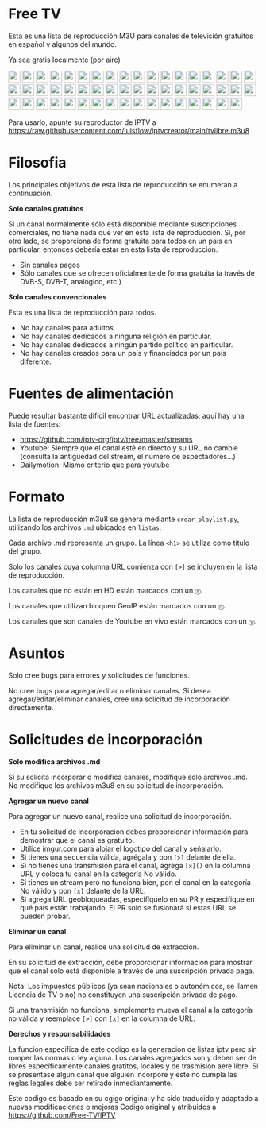 Free TV
=======

Esta es una lista de reproducción M3U para canales de televisión gratuitos en español y algunos del mundo.

Ya sea gratis localmente (por aire)

<img src="https://hatscripts.github.io/circle-flags/flags/gb.svg" width="24"> <img src="https://hatscripts.github.io/circle-flags/flags/us.svg" width="24"> <img src="https://hatscripts.github.io/circle-flags/flags/ca.svg" width="24"> <img src="https://hatscripts.github.io/circle-flags/flags/au.svg" width="24"> <img src="https://hatscripts.github.io/circle-flags/flags/ie.svg" width="24"> <img src="https://hatscripts.github.io/circle-flags/flags/es.svg" width="24"> <img src="https://hatscripts.github.io/circle-flags/flags/mx.svg" width="24"> <img src="https://hatscripts.github.io/circle-flags/flags/ar.svg" width="24"> <img src="https://hatscripts.github.io/circle-flags/flags/py.svg" width="24"> <img src="https://hatscripts.github.io/circle-flags/flags/tt.svg" width="24"> <img src="https://hatscripts.github.io/circle-flags/flags/de.svg" width="24"> <img src="https://hatscripts.github.io/circle-flags/flags/at.svg" width="24"> <img src="https://hatscripts.github.io/circle-flags/flags/fr.svg" width="24"> <img src="https://hatscripts.github.io/circle-flags/flags/be.svg" width="24"> <img src="https://hatscripts.github.io/circle-flags/flags/nl.svg" width="24"> <img src="https://hatscripts.github.io/circle-flags/flags/ch.svg" width="24"> <img src="https://hatscripts.github.io/circle-flags/flags/it.svg" width="24"> <img src="https://hatscripts.github.io/circle-flags/flags/sm.svg" width="24"> <img src="https://hatscripts.github.io/circle-flags/flags/tr.svg" width="24"> <img src="https://hatscripts.github.io/circle-flags/flags/gr.svg" width="24"> <img src="https://hatscripts.github.io/circle-flags/flags/sk.svg" width="24"> <img src="https://hatscripts.github.io/circle-flags/flags/si.svg" width="24"> <img src="https://hatscripts.github.io/circle-flags/flags/mt.svg" width="24"> <img src="https://hatscripts.github.io/circle-flags/flags/se.svg" width="24"> <img src="https://hatscripts.github.io/circle-flags/flags/dk.svg" width="24"> <img src="https://hatscripts.github.io/circle-flags/flags/fi.svg" width="24"> <img src="https://hatscripts.github.io/circle-flags/flags/no.svg" width="24"> <img src="https://hatscripts.github.io/circle-flags/flags/is.svg" width="24"> <img src="https://hatscripts.github.io/circle-flags/flags/hu.svg" width="24"> <img src="https://hatscripts.github.io/circle-flags/flags/cz.svg" width="24"> <img src="https://hatscripts.github.io/circle-flags/flags/ro.svg" width="24"> <img src="https://hatscripts.github.io/circle-flags/flags/ru.svg" width="24"> <img src="https://hatscripts.github.io/circle-flags/flags/by.svg" width="24"> <img src="https://hatscripts.github.io/circle-flags/flags/ua.svg" width="24"> <img src="https://hatscripts.github.io/circle-flags/flags/ee.svg" width="24"> <img src="https://hatscripts.github.io/circle-flags/flags/pt.svg" width="24"> <img src="https://hatscripts.github.io/circle-flags/flags/br.svg" width="24"> <img src="https://hatscripts.github.io/circle-flags/flags/in.svg" width="24"> <img src="https://hatscripts.github.io/circle-flags/flags/cn.svg" width="24"> <img src="https://hatscripts.github.io/circle-flags/flags/jp.svg" width="24"> <img src="https://hatscripts.github.io/circle-flags/flags/kr.svg" width="24"> <img src="https://hatscripts.github.io/circle-flags/flags/iq.svg" width="24"> <img src="https://hatscripts.github.io/circle-flags/flags/ir.svg" width="24"> <img src="https://hatscripts.github.io/circle-flags/flags/ad.svg" width="24"> <img src="https://hatscripts.github.io/circle-flags/flags/cr.svg" width="24"> <img src="https://hatscripts.github.io/circle-flags/flags/hr.svg" width="24"> <img src="https://hatscripts.github.io/circle-flags/flags/do.svg" width="24"> <img src="https://hatscripts.github.io/circle-flags/flags/il.svg" width="24"> <img src="https://hatscripts.github.io/circle-flags/flags/xk.svg" width="24"> <img src="https://hatscripts.github.io/circle-flags/flags/me.svg" width="24"> <img src="https://hatscripts.github.io/circle-flags/flags/mk.svg" width="24"> <img src="https://hatscripts.github.io/circle-flags/flags/pe.svg" width="24"> <img src="https://hatscripts.github.io/circle-flags/flags/rs.svg" width="24">

Para usarlo, apunte su reproductor de IPTV a https://raw.githubusercontent.com/luisflow/iptvcreator/main/tvlibre.m3u8

Filosofia
==========

Los principales objetivos de esta lista de reproducción se enumeran a continuación.

**Solo canales gratuitos**

Si un canal normalmente sólo está disponible mediante suscripciones comerciales, no tiene nada que ver en esta lista de reproducción. Si, por otro lado, se proporciona de forma gratuita para todos en un país en particular, entonces debería estar en esta lista de reproducción.

- Sin canales pagos
- Sólo canales que se ofrecen oficialmente de forma gratuita (a través de DVB-S, DVB-T, analógico, etc.)

**Solo canales convencionales**

Esta es una lista de reproducción para todos.

- No hay canales para adultos.
- No hay canales dedicados a ninguna religión en particular.
- No hay canales dedicados a ningún partido político en particular.
- No hay canales creados para un país y financiados por un país diferente.

Fuentes de alimentación
============

Puede resultar bastante difícil encontrar URL actualizadas; aquí hay una lista de fuentes:

- https://github.com/iptv-org/iptv/tree/master/streams
- Youtube: Siempre que el canal esté en directo y su URL no cambie (consulta la antigüedad del stream, el número de espectadores...)
- Dailymotion: Mismo criterio que para youtube

Formato
=======

La lista de reproducción m3u8 se genera mediante `crear_playlist.py`, utilizando los archivos `.md` ubicados en `listas`.

Cada archivo .md representa un grupo. La línea `<h1>` se utiliza como título del grupo.

Solo los canales cuya columna URL comienza con `[>]` se incluyen en la lista de reproducción.

Los canales que no están en HD están marcados con un `Ⓢ`.

Los canales que utilizan bloqueo GeoIP están marcados con un `Ⓖ`.

Los canales que son canales de Youtube en vivo están marcados con un `Ⓨ`.


Asuntos
=======

Solo cree bugs para errores y solicitudes de funciones.

No cree bugs para agregar/editar o eliminar canales. Si desea agregar/editar/eliminar canales, cree una solicitud de incorporación directamente.

Solicitudes de incorporación
============================

**Solo modifica archivos .md**

Si su solicita incorporar o modifica canales, modifique solo archivos .md. No modifique los archivos m3u8 en su solicitud de incorporación.

**Agregar un nuevo canal**

Para agregar un nuevo canal, realice una solicitud de incorporación.

- En tu solicitud de incorporación debes proporcionar información para demostrar que el canal es gratuito.
- Utilice imgur.com para alojar el logotipo del canal y señalarlo.
- Si tienes una secuencia válida, agrégala y pon `[>]` delante de ella.
- Si no tienes una transmisión para el canal, agrega `[x]()` en la columna URL y coloca tu canal en la categoría No válido.
- Si tienes un stream pero no funciona bien, pon el canal en la categoría No válido y pon `[x]` delante de la URL.
- Si agrega URL geobloqueadas, especifíquelo en su PR y especifique en qué país están trabajando. El PR solo se fusionará si estas URL se pueden probar.

**Eliminar un canal**

Para eliminar un canal, realice una solicitud de extracción.

En su solicitud de extracción, debe proporcionar información para mostrar que el canal solo está disponible a través de una suscripción privada paga.

Nota: Los impuestos públicos (ya sean nacionales o autonómicos, se llamen Licencia de TV o no) no constituyen una suscripción privada de pago.

Si una transmisión no funciona, simplemente mueva el canal a la categoría no válida y reemplace `[>]` con `[x]` en la columna de URL.


**Derechos y responsabilidades**

La funcion especifica de este codigo es la generacion de listas iptv pero sin romper las normas o ley alguna.
Los canales agregados son y deben ser de libres especificamente canales gratitos, locales y de trasmision aere libre.
Si se presentase algun canal que alguien incorpore y este no cumpla las reglas legales debe ser retirado inmediantamente.

Este codigo es basado en su cgigo original y ha sido traducido y adaptado a nuevas modificaciones o mejoras
Codigo original y atribuidos a https://github.com/Free-TV/IPTV 

